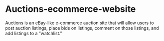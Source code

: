# Auctions-ecommerce-website

Auctions is an eBay-like e-commerce auction site that will allow users to post auction listings, place bids on listings, comment on those listings, and add listings to a “watchlist.”

